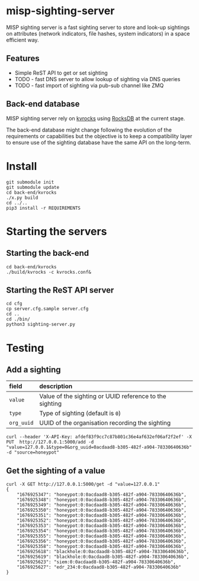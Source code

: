 # misp-sighting-server

MISP sighting server is a fast sighting server to store and look-up sightings on attributes (network indicators, file hashes, system indicators) in a
space efficient way.

## Features

- Simple ReST API to get or set sighting
- TODO - fast DNS server to allow lookup of sighting via DNS queries
- TODO - fast import of sighting via pub-sub channel like ZMQ

## Back-end database

MISP sighting server rely on [kvrocks](https://github.com/apache/incubator-kvrocks/) using [RocksDB](https://github.com/facebook/rocksdb) at the current stage. 

The back-end database might change following the evolution of the requirements or capabilities but the objective is to keep a compatibility layer to ensure use of the sighting database have the same
API on the long-term.

# Install

~~~
git submodule init
git submodule update
cd back-end/kvrocks
./x.py build
cd ../..
pip3 install -r REQUIREMENTS
~~~

# Starting the servers

## Starting the back-end

~~~
cd back-end/kvrocks
./build/kvrocks -c kvrocks.conf&
~~~

## Starting the ReST API server

~~~
cd cfg
cp server.cfg.sample server.cfg
cd ..
cd ./bin/
python3 sighting-server.py
~~~

# Testing

## Add a sighting

|field|description|
|:---|:---|
|`value`|Value of the sighting or UUID reference to the sighting|
|`type`|Type of sighting (default is `0`)|
|`org_uuid`|UUID of the organisation recording the sighting|

~~~
curl --header 'X-API-Key: afdef83f9cc7c87b801c36e4af632ef06af2f2ef' -X PUT  http://127.0.0.1:5000/add -d "value=127.0.0.1&type=0&org_uuid=0acdaad8-b305-482f-a904-78330640636b"  -d "source=honeypot"
~~~

## Get the sighting of a value

~~~
curl -X GET http://127.0.0.1:5000/get -d "value=127.0.0.1"
{
    "1676925347": "honeypot:0:0acdaad8-b305-482f-a904-78330640636b",
    "1676925348": "honeypot:0:0acdaad8-b305-482f-a904-78330640636b",
    "1676925349": "honeypot:0:0acdaad8-b305-482f-a904-78330640636b",
    "1676925350": "honeypot:0:0acdaad8-b305-482f-a904-78330640636b",
    "1676925351": "honeypot:0:0acdaad8-b305-482f-a904-78330640636b",
    "1676925352": "honeypot:0:0acdaad8-b305-482f-a904-78330640636b",
    "1676925353": "honeypot:0:0acdaad8-b305-482f-a904-78330640636b",
    "1676925354": "honeypot:0:0acdaad8-b305-482f-a904-78330640636b",
    "1676925355": "honeypot:0:0acdaad8-b305-482f-a904-78330640636b",
    "1676925356": "honeypot:0:0acdaad8-b305-482f-a904-78330640636b",
    "1676925358": "honeypot:0:0acdaad8-b305-482f-a904-78330640636b",
    "1676925618": "blackhole:0:0acdaad8-b305-482f-a904-78330640636b",
    "1676925619": "blackhole:0:0acdaad8-b305-482f-a904-78330640636b",
    "1676925623": "siem:0:0acdaad8-b305-482f-a904-78330640636b",
    "1676925627": "edr_234:0:0acdaad8-b305-482f-a904-78330640636b"
}
~~~

